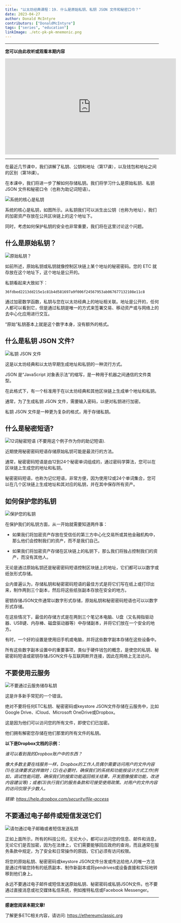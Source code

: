 ```yaml
---
title: "以太坊经典课程：19. 什么是原始私钥、私钥 JSON 文件和秘密口令？"
date: 2023-04-27
author: Donald McIntyre
contributors: ["DonaldMcIntyre"]
tags: ["series", "education"]
linkImage: ./etc-pk-pk-mnemonic.png
---
```


---
**您可以由此收听或观看本期内容**

<iframe width="560" height="315" src="https://www.youtube.com/embed/1zMg9FpxEyk" title="YouTube video player" frameborder="0" allow="accelerometer; autoplay; clipboard-write; encrypted-media; gyroscope; picture-in-picture; web-share" allowfullscreen></iframe>

---

在最近几节课中，我们讲解了私钥、公钥和地址（第17课），以及钱包和地址之间的区别（第18课）。

在本课中，我们将进一步了解如何存储私钥。我们将学习什么是原始私钥、私钥 JSON 文件和秘密口令（也称为助记词短语）。

![系统的核心是私钥](./1.png)

系统的核心是私钥，如图所示。从私钥我们可以派生出公钥（也称为地址），我们的加密资产存放在公共区块链上的这个地址下。

同时，考虑如何保护私钥的安全也非常重要，我们将在这里讨论这个问题。

## 什么是原始私钥？

![原始私钥？](./2.png)

如前所述，原始私钥或私钥就像控制区块链上某个地址的秘密密码。您的 ETC 就存放在这个地址下，这个地址是公开的。

私钥看起来大致如下：

```
36fdbed2213dd215e1c81b4d581697a9f006f24567953ab067677132108e11c8
```

通过加密数学函数，私钥与您在以太坊经典上的地址相关联。地址是公开的，任何人都可以看到它，但是通过私钥是唯一的方式来签署交易、移动资产或与网络上的去中心化应用进行交互。

“原始”私钥基本上就是这个数字本身，没有额外的格式。

## 什么是私钥 JSON 文件?

![私钥 JSON 文件](./3.png)

这是以太坊经典和以太坊早期生成地址和私钥的一种流行方式。

JSON 是“JavaScript 对象表示法”的缩写，是一种用于机器之间通信的文件类型。

在此格式下，有一个标准用于在以太坊经典和其他区块链上生成单个地址和私钥。

通常，为了生成私钥 JSON 文件，需要输入密码，以便对私钥进行加密。

私钥 JSON 文件是一种更为复杂的格式，用于存储私钥。

## 什么是秘密短语?

![12词秘密短语 (不要用这个例子作为你的助记短语).](./4.png)

近期使用秘密密码短语存储原始私钥可能是最流行的方法。

通常，秘密密码短语是由12到24个秘密单词组成的，通过密码学算法，您可以在区块链上生成您的地址和私钥。

秘密密码短语，也称为记忆短语，非常方便，因为使用12或24个单词集合，您可以在几个区块链上生成地址和其对应的私钥，并在其中保存所有资产。

## 如何保护您的私钥

![保护您的私钥](./5.png)

在保护我们的私钥方面，从一开始就需要知道两件事：

-  如果我们将加密资产存放在受信任的第三方中心化交易所或其他金融机构中，那么他们会控制我们的资产，而不是我们自己。

-  如果我们将加密资产存储在区块链上的私钥下，那么我们将独占控制我们的资产，而没有其他人。

无论是通过原始私钥还是秘密密码短语控制区块链上的地址，它们都可以以数字或纸张形式存储。

业内普遍认为，存储私钥和秘密密码短语的最佳方式是将它们写在纸上或打印出来，制作两到三个副本，然后将这些纸张副本存放在安全的地方。

密钥存储JSON文件通常以数字形式存储，原始私钥和秘密密码短语也可以以数字形式存储。

在这些情况下，最佳的存储方式是在两到三个笔记本电脑、U盘（又名拇指驱动器、USB键、内存棒、磁盘驱动器等）中存储副本，并将它们放在一个安全的地方。

有时，一个好的设置是使用旧手机或电脑，并将这些数字副本存储在这些设备中。

所有这些数字副本设置中的重要事项，类似于硬件钱包的概念，是使您的私钥、秘密密码短语或密钥存储JSON文件与互联网断开连接，因此在网络上无法访问。

## 不要使用云服务

![不要通过云服务储存私钥](./6.png)

这是许多新手常犯的一个错误。

绝对不要将任何ETC私钥、秘密密码或keystore JSON文件存储在云服务中，比如Google Drive、iCloud、Microsoft OneDrive或Dropbox。

这是因为他们可以访问您的所有文件，即使它们已加密。

他们拥有解密您存储在他们那里的所有文件的私钥。

**以下是Dropbox文档的示例：**

*谁可以看到我的Dropbox账户中的东西？*

*像大多数主要在线服务一样，Dropbox的工作人员偶尔需要访问用户的文件内容(1)在法律要求这样做时；(2)在必要时，确保我们的系统和功能按设计方式工作(例如，调试性能问题，确保我们的搜索功能返回相关结果，开发图像搜索功能，改进内容建议等)；或者(3)执行我们的服务条款和可接受使用政策。对用户的文件内容的访问仅限于少数人。*

*链接: https://help.dropbox.com/security/file-access*

## 不要通过电子邮件或短信发送它们

![请勿通过电子邮箱或者短信发送私钥](./7.png)

正如上面所示，所有的科技公司，无论大小，都可以访问您的信息、邮件和消息，无论它们是否加密，因为在法律上，它们需要能够回应政府的查询，而且通常在服务条款中规定，为了安全和日常操作的原因，它们必须有访问权限。

将您的原始私钥、秘密密码或keystore JSON文件分发或传达给他人的唯一方法是通过传输您持有的纸质副本、制作新副本或将pendrives或设备直接和实际地转移到他们身上。

永远不要通过电子邮件或短信发送原始私钥、秘密密码或私钥JSON文件。也不要通过直接消息或社交媒体私信系统，例如推特私信或Facebook Messenger。

---

**感谢您阅读本期文章!**

了解更多ETC相关内容，请访问: https://ethereumclassic.org
